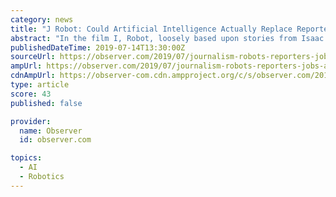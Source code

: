 ```yaml
---
category: news
title: "J Robot: Could Artificial Intelligence Actually Replace Reporters?"
abstract: "In the film I, Robot, loosely based upon stories from Isaac Asimov, Will Smith confronts a world where robots replace the functions of many humans. Will it happen for publications too, as “J ..."
publishedDateTime: 2019-07-14T13:30:00Z
sourceUrl: https://observer.com/2019/07/journalism-robots-reporters-jobs-artificial-intelligence/
ampUrl: https://observer.com/2019/07/journalism-robots-reporters-jobs-artificial-intelligence/amp/
cdnAmpUrl: https://observer-com.cdn.ampproject.org/c/s/observer.com/2019/07/journalism-robots-reporters-jobs-artificial-intelligence/amp/
type: article
score: 43
published: false

provider:
  name: Observer
  id: observer.com

topics:
  - AI
  - Robotics
---
```

